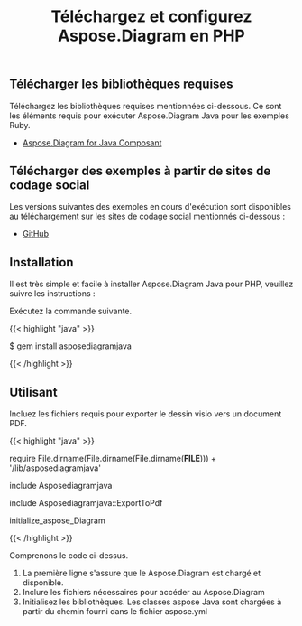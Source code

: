 ﻿---
title: Téléchargez et configurez Aspose.Diagram en PHP
type: docs
weight: 10
url: /fr/java/download-and-configure-aspose-diagram-in-php/
---
## **Télécharger les bibliothèques requises**
Téléchargez les bibliothèques requises mentionnées ci-dessous. Ce sont les éléments requis pour exécuter Aspose.Diagram Java pour les exemples Ruby.

- [Aspose.Diagram for Java Composant](https://repository.aspose.com/webapp/#/artifacts/browse/tree/General/repo/com/aspose/aspose-diagram)
## **Télécharger des exemples à partir de sites de codage social**
Les versions suivantes des exemples en cours d'exécution sont disponibles au téléchargement sur les sites de codage social mentionnés ci-dessous :

- [GitHub](https://github.com/asposediagram/Aspose.Diagram-for-Java/tree/master/Plugins/Aspose_Diagram_Java_for_PHP)
## **Installation**
Il est très simple et facile à installer Aspose.Diagram Java pour PHP, veuillez suivre les instructions :

Exécutez la commande suivante.

{{< highlight "java" >}}

 $ gem install asposediagramjava

{{< /highlight >}}
## **Utilisant**
Incluez les fichiers requis pour exporter le dessin visio vers un document PDF.

{{< highlight "java" >}}

 require File.dirname(File.dirname(File.dirname(__FILE__))) + '/lib/asposediagramjava'

include Asposediagramjava

include Asposediagramjava::ExportToPdf

initialize_aspose_Diagram

{{< /highlight >}}

Comprenons le code ci-dessus.

1. La première ligne s'assure que le Aspose.Diagram est chargé et disponible.
1. Inclure les fichiers nécessaires pour accéder au Aspose.Diagram
1. Initialisez les bibliothèques. Les classes aspose Java sont chargées à partir du chemin fourni dans le fichier aspose.yml
